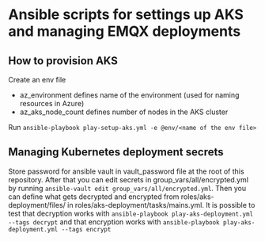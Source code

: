 # Ansible scripts for settings up AKS and managing EMQX deployments

## How to provision AKS

Create an env file
* az_environment defines name of the environment (used for naming resources in Azure)
* az_aks_node_count defines number of nodes in the AKS cluster

Run `ansible-playbook play-setup-aks.yml -e @env/<name of the env file>`

## Managing Kubernetes deployment secrets

Store password for ansible vault in vault_password file at the root of this repository. After that you can edit secrets in group_vars/all/encrypted.yml by running `ansible-vault edit group_vars/all/encrypted.yml`. Then you can define what gets decrypted and encrypted from roles/aks-deployment/files/ in roles/aks-deployment/tasks/mains.yml. It is possible to test that decryption works with `ansible-playbook play-aks-deployment.yml --tags decrypt` and that encryption works with `ansible-playbook play-aks-deployment.yml --tags encrypt`
